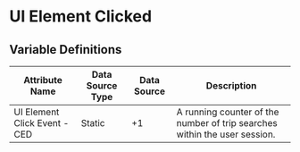 # UI Element Clicked

### 

## Variable Definitions

| Attribute Name|Data Source Type|Data Source|Description|
| --- | --- | --- | --- |
|UI Element Click Event - CED|Static|+1|A running counter of the number of trip searches within the user session. |



